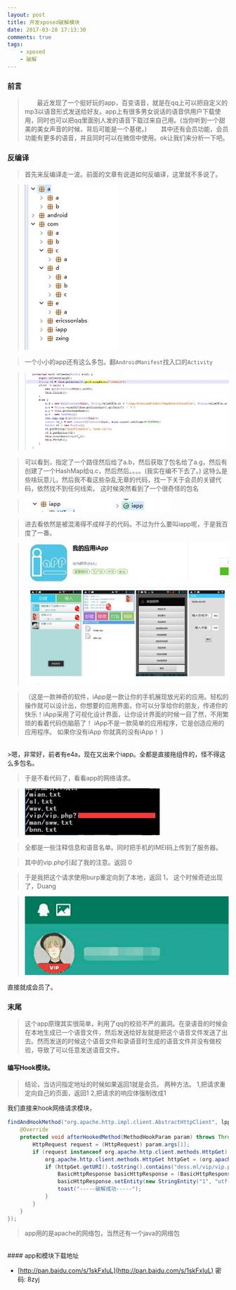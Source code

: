 ```yaml
---
layout: post
title: 开发xposed破解模块
date: 2017-03-28 17:13:30
comments: true
tags:
	- xposed
	- 破解
---
```


### 前言
>&nbsp;&nbsp;&nbsp;&nbsp;&nbsp;&nbsp;&nbsp;最近发现了一个挺好玩的app，百变语音，就是在qq上可以把自定义的mp3以语音形式发送给好友。app上有很多男女说话的语音供用户下载使用，同时也可以把qq里面别人发的语音下载过来自己用。(当你听到一个甜美的美女声音的时候，背后可能是一个基佬。)
>&nbsp;&nbsp;&nbsp;&nbsp;&nbsp;&nbsp;&nbsp;其中还有会员功能，会员功能有更多的语音，并且同时可以在微信中使用。ok让我们来分析一下吧。<!--more-->


### 反编译
>首先来反编译走一波。前面的文章有说道如何反编译，这里就不多说了。

> ![](/images/pasted-50.jpg)

>一个小小的app还有这么多包。翻`AndroidManifest`找入口的`Activity`

> ![](/images/pasted-51.jpg)

> 可以看到，指定了一个路径然后给了a.b，然后获取了包名给了a.g，然后有创建了一个HashMap给q.c，然后然后。。。。(我实在编不下去了。)
> 这特么是些啥玩意儿，然后我不看这些杂乱无章的代码，找一下关于会员的关键代码，依然找不到任何线索。
> 这时候突然看到了一个很奇怪的包名

> ![](/images/pasted-52.jpg)
> ![](/images/pasted-53.jpg)

>进去看依然是被混淆得不成样子的代码。不过为什么要叫iapp呢，于是我百度了一番。
 
> ![](/images/pasted-54.jpg)

>（这是一款神奇的软件，iApp是一款让你的手机展现放光彩的应用。轻松的操作就可以设计出，你想要的应用界面，你可以分享给你的朋友，传递你的快乐！iApp采用了可视化设计界面，让你设计界面的时候一目了然，不用繁琐的看着代码伤脑筋了！
iApp不是一款简单的应用程序，它是创造应用的应用程序。 如果你没有iApp 你就真的没有iApp！ )
<br/>
>嗯，非常好，前者有e4a，现在又出来个iapp。全都是直接拖组件的，怪不得这么多包名。

>于是不看代码了，看看app的网络请求。

> ![](/images/pasted-55.jpg)

>全都是一些注释信息和语音名单。同时把手机的IMEI码上传到了服务器。

>其中的vip.php引起了我的注意。返回 0

>于是我把这个请求使用burp重定向到了本地，返回 1，
>这个时候奇迹出现了，Duang

> ![](/images/pasted-56.jpg)

直接就成会员了。

### 末尾
>这个app原理其实很简单，利用了qq的校验不严的漏洞。在录语音的时候会在本地生成已一个语音文件，然后发送给好友就是把这个语音文件发送了出去。然而发送的时候这个语音文件和录语音时生成的语音文件并没有做校验，导致了可以任意发送语音文件。

#### 编写Hook模块。
> 结论，当访问指定地址的时候如果返回1就是会员。
> 两种方法。
> 1,把请求重定向自己的页面，返回1
> 2,把请求的响应体强制改成1

我们直接来hook网络请求模块，
```java
findAndHookMethod("org.apache.http.impl.client.AbstractHttpClient", lpparam.classLoader, "execute", HttpHost.class, HttpRequest.class, HttpContext.class, new XC_MethodHook() {
    @Override
    protected void afterHookedMethod(MethodHookParam param) throws Throwable {
        HttpRequest request = (HttpRequest) param.args[1];
        if (request instanceof org.apache.http.client.methods.HttpGet) {
            org.apache.http.client.methods.HttpGet httpGet = (org.apache.http.client.methods.HttpGet) request;
            if (httpGet.getURI().toString().contains("dess.ml/vip/vip.php?imei=")) {
                BasicHttpResponse basicHttpResponse = (BasicHttpResponse) param.getResult();
                basicHttpResponse.setEntity(new StringEntity("1", "utf-8"));
                toast("-----破解成功-----");
            }
        }
    }
});
```

> app用的是apache的网络包，当然还有一个java的网络包


<br/>
#### app和模块下载地址

 *  [http://pan.baidu.com/s/1skFxIuL](http://pan.baidu.com/s/1skFxIuL) 密码: 8zyj





